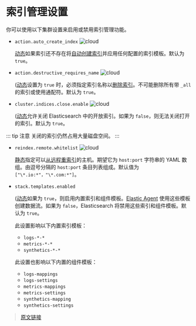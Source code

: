 # 索引管理设置

你可以使用以下集群设置来启用或禁用索引管理功能。

- `action.auto_create_index` ![cloud](https://www.elastic.co/cloud/elasticsearch-service/signup?baymax=docs-body&elektra=docs)

  [动态](/set_up_elasticsearch/configuring_elasticsearch)如果索引还不存在将[自动创建索引](/rest_apis/document_apis/index.html#自动创建数据流和索引)并应用任何配置的索引模板。默认为 `true`。

- `action.destructive_requires_name` ![cloud](https://www.elastic.co/cloud/elasticsearch-service/signup?baymax=docs-body&elektra=docs)

  ([动态](/set_up_elasticsearch/configuring_elasticsearch)设置为 `true` 时，必须指定索引名称以[删除索引](/rest_apis/index_apis/delete_index.html)。不可能删除所有带 `_all` 的索引或使用通配符。默认为 `true`。

- `cluster.indices.close.enable` ![cloud](https://www.elastic.co/cloud/elasticsearch-service/signup?baymax=docs-body&elektra=docs)

  ([动态](/set_up_elasticsearch/configuring_elasticsearch)允许关闭 Elasticsearch 中的开放索引。如果为 `false`，则无法关闭打开的索引。默认为 `true`。

::: tip 注意
关闭的索引仍然占用大量磁盘空间。
:::

- `reindex.remote.whitelist`  ![cloud](https://www.elastic.co/cloud/elasticsearch-service/signup?baymax=docs-body&elektra=docs)

  [静态](/set_up_elasticsearch/configuring_elasticsearch)指定可以[从远程重索引](/rest_apis/document_apis/reindex.html#从远程重索引)的主机。期望它为 `host:port` 字符串的 YAML 数组。由逗号分隔的 `host:port` 条目列表组成。默认值为 `["\*.io:*"，"\*.com:*"]`。

- `stack.templates.enabled`

  ([动态](/set_up_elasticsearch/configuring_elasticsearch)如果为 `true`，则启用内置索引和组件模板。[Elastic Agent](/fleet_and_elastic_agent_overview.html) 使用这些模板创建数据流。如果为 `false`，Elasticsearch 将禁用这些索引和组件模板。默认为 `true`。

  此设置影响以下内置索引模板：

  - `logs-*-*`
  - `metrics-*-*`
  - `synthetics-*-*`

  此设置也影响以下内置的组件模板：

  - `logs-mappings`
  - `logs-settings`
  - `metrics-mappings`
  - `metrics-settings`
  - `synthetics-mapping`
  - `synthetics-settings`

> [原文链接](https://www.elastic.co/guide/en/elasticsearch/reference/current/index-management-settings.html)

